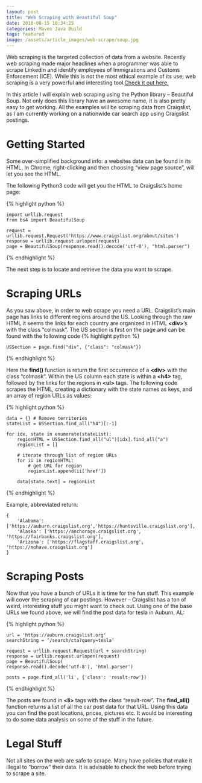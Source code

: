 ```yaml
---
layout: post
title: "Web Scraping with Beautiful Soup"
date: 2018-08-15 10:34:25
categories: Maven Java Build
tags: featured
image: /assets/article_images/web-scrape/soup.jpg
---
```

Web scraping is the targeted collection of data from a website. Recently web scraping made major headlines when a programmer was able to scrape LinkedIn and identify employees of Immigrations and Customs Enforcement (ICE). While this is not the most ethical example of its use; web scraping is a very powerful and interesting tool.[Check it out here.](https://motherboard.vice.com/en_us/article/435myg/programmer-used-linkedin-to-find-ice-employees-database)

In this article I will explain web scraping using the Python library – Beautiful Soup. Not only does this library have an awesome name, it is also pretty easy to get working. All the examples will be scraping data from Craigslist, as I am currently working on a nationwide car search app using Craigslist postings.

# Getting Started

Some over-simplified background info:
a websites data can be found in its HTML.
In Chrome, right-clicking and then choosing “view page source”, will let you see the HTML.

The following Python3 code will get you the HTML to Craigslist’s home page:

{% highlight python %}

    import urllib.request
    from bs4 import BeautifulSoup

    request = urllib.request.Request('https://www.craigslist.org/about/sites')
    response = urllib.request.urlopen(request)
    page = BeautifulSoup(response.read().decode('utf-8'), "html.parser")

{% endhighlight %}

The next step is to locate and retrieve the data you want to scrape.

# Scraping URLs

As you saw above, in order to web scrape you need a URL. Craigslist’s main page has links to different regions around the US. Looking through the raw HTML it seems the links for each country are organized in HTML **\<div>**’s with the class “colmask”. The US section is first on the page and can be found with the following code
{% highlight python %}

    USSection = page.find("div", {"class": "colmask"})

{% endhighlight %}

Here the **find()** function is return the first occurrence of a **\<div>** with the class “colmask”. Within the US column each state is within a **\<h4>** tag, followed by the links for the regions in **\<ul>** tags. The following code scrapes the HTML, creating a dictionary with the state names as keys, and an array of region URLs as values:

{% highlight python %}

    data = {} # Remove territories
    stateList = USSection.find_all("h4")[:-1]

    for idx, state in enumerate(stateList):
        regionHTML = USSection.find_all("ul")[idx].find_all("a")
        regionList = []

        # iterate through list of region URLs
        for ii in regionHTML:
            # get URL for region
            regionList.append(ii['href'])

        data[state.text] = regionList

{% endhighlight %}

Example, abbreviated return:

```
{
    'Alabama': ['https://auburn.craigslist.org','https://huntsville.craigslist.org'],
    'Alaska': ['https://anchorage.craigslist.org', 'https://fairbanks.craigslist.org'],
    'Arizona': ['https://flagstaff.craigslist.org', 'https://mohave.craigslist.org']
}
```

# Scraping Posts

Now that you have a bunch of URLs it is time for the fun stuff. This example will cover the scraping of car postings. However – Craigslist has a ton of weird, interesting stuff you might want to check out. Using one of the base URLs we found above, we will find the post data for tesla in Auburn, AL:

{% highlight python %}

    url = 'https://auburn.craigslist.org'
    searchString = ‘/search/cta?query=tesla’

    request = urllib.request.Request(url + searchString)
    response = urllib.request.urlopen(request)
    page = BeautifulSoup(
    response.read().decode('utf-8'), 'html.parser')

    posts = page.find_all('li', {'class': 'result-row'})

{% endhighlight %}

The posts are found in **\<li>** tags with the class “result-row”. The **find_all()** function returns a list of all the car post data for that URL. Using this data you can find the post locations, prices, pictures etc. It would be interesting to do some data analysis on some of the stuff in the future.

# Legal Stuff

Not all sites on the web are safe to scrape. Many have policies that make it illegal to “borrow” their data. It is advisable to check the web before trying to scrape a site.
